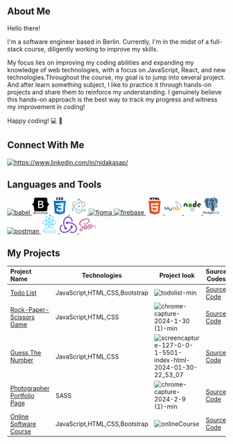 


## About Me
Hello there!

I'm a software engineer based in Berlin. Currently, I'm in the midst of a full-stack course, diligently working to improve my skills. 

My focus lies on improving my coding abilities and expanding my knowledge of web technologies, with a focus on JavaScript, React, and new technologies.Throughout the course, my goal is to jump into several project. And after learn something subject, I like to practice it through hands-on projects and share them to reinforce my understanding. I genuinely believe this hands-on approach is the best way to track my progress and witness my improvement in coding!

Happy coding! 💻 🎉




## Connect With Me
<a href="https://linkedin.com/in/https://www.linkedin.com/in/nidakasap/" target="blank"><img align="center" src="https://raw.githubusercontent.com/rahuldkjain/github-profile-readme-generator/master/src/images/icons/Social/linked-in-alt.svg" alt="https://www.linkedin.com/in/nidakasap/" height="30" width="40" /></a>
</p>



## Languages and Tools
<p align="left"> <a href="https://babeljs.io/" target="_blank" rel="noreferrer"> <img src="https://www.vectorlogo.zone/logos/babeljs/babeljs-icon.svg" alt="babel" width="40" height="40"/> </a> <a href="https://getbootstrap.com" target="_blank" rel="noreferrer"> <img src="https://raw.githubusercontent.com/devicons/devicon/master/icons/bootstrap/bootstrap-plain-wordmark.svg" alt="bootstrap" width="40" height="40"/> </a> <a href="https://www.w3schools.com/css/" target="_blank" rel="noreferrer"> <img src="https://raw.githubusercontent.com/devicons/devicon/master/icons/css3/css3-original-wordmark.svg" alt="css3" width="40" height="40"/> </a> <a href="https://www.electronjs.org" target="_blank" rel="noreferrer"> <img src="https://raw.githubusercontent.com/devicons/devicon/master/icons/electron/electron-original.svg" alt="electron" width="40" height="40"/> </a> <a href="https://www.figma.com/" target="_blank" rel="noreferrer"> <img src="https://www.vectorlogo.zone/logos/figma/figma-icon.svg" alt="figma" width="40" height="40"/> </a> <a href="https://firebase.google.com/" target="_blank" rel="noreferrer"> <img src="https://www.vectorlogo.zone/logos/firebase/firebase-icon.svg" alt="firebase" width="40" height="40"/> </a> <a href="https://www.w3.org/html/" target="_blank" rel="noreferrer"> <img src="https://raw.githubusercontent.com/devicons/devicon/master/icons/html5/html5-original-wordmark.svg" alt="html5" width="40" height="40"/> </a> <a href="https://www.mysql.com/" target="_blank" rel="noreferrer"> <img src="https://raw.githubusercontent.com/devicons/devicon/master/icons/mysql/mysql-original-wordmark.svg" alt="mysql" width="40" height="40"/> </a> <a href="https://nodejs.org" target="_blank" rel="noreferrer"> <img src="https://raw.githubusercontent.com/devicons/devicon/master/icons/nodejs/nodejs-original-wordmark.svg" alt="nodejs" width="40" height="40"/> </a> <a href="https://www.postgresql.org" target="_blank" rel="noreferrer"> <img src="https://raw.githubusercontent.com/devicons/devicon/master/icons/postgresql/postgresql-original-wordmark.svg" alt="postgresql" width="40" height="40"/> </a> <a href="https://postman.com" target="_blank" rel="noreferrer"> <img src="https://www.vectorlogo.zone/logos/getpostman/getpostman-icon.svg" alt="postman" width="40" height="40"/> </a> <a href="https://reactjs.org/" target="_blank" rel="noreferrer"> <img src="https://raw.githubusercontent.com/devicons/devicon/master/icons/react/react-original-wordmark.svg" alt="react" width="40" height="40"/> </a> <a href="https://redux.js.org" target="_blank" rel="noreferrer"> <img src="https://raw.githubusercontent.com/devicons/devicon/master/icons/redux/redux-original.svg" alt="redux" width="40" height="40"/> </a> <a href="https://sass-lang.com" target="_blank" rel="noreferrer"> <img src="https://raw.githubusercontent.com/devicons/devicon/master/icons/sass/sass-original.svg" alt="sass" width="40" height="40"/> </a> </p>




<!-- Proudly created with GPRM ( https://gprm.itsvg.in ) -->
## My Projects
  Project Name       |Technologies     |Project look          |Source Codes       
:-------------------------|-------------------------|-------------------------|-------------------------
[Todo List](https://nidakasap.github.io/todo-list-JS/)| JavaScript,HTML,CSS,Bootstrap |![todolist-min](https://github.com/nidakasap/todo-list-JS/assets/150368632/6d279409-8d83-41b8-9190-8268b513de2f)|[Source Code](https://github.com/nidakasap/todo-list-JS)
[Rock-Paper-Scissors Game](https://nidakasap.github.io/rock-paper-scissors-game/)| JavaScript,HTML,CSS |![chrome-capture-2024-1-30 (1)-min](https://github.com/nidakasap/rock-paper-scissors-game/assets/150368632/662ed7dc-0ca4-4b9f-959a-3e19adbd86e6)|[Source Code](https://github.com/nidakasap/rock-paper-scissors-game)
[Guess The Number](https://nidakasap.github.io/guess-the-number-game/)| JavaScript,HTML,CSS |![screencapture-127-0-0-1-5501-index-html-2024-01-30-22_53_07](https://github.com/nidakasap/guess-the-number-game/assets/150368632/5ac9d359-1f62-41e6-a051-c269a1862440)|[Source Code](https://github.com/nidakasap/guess-the-number-game)
[Photographer Portfolio Page](https://nidakasap.github.io/SASS_Project_Photographer-Portfolio/)| SASS |![chrome-capture-2024-2-9 (1)-min](https://github.com/nidakasap/nidakasap/assets/150368632/a327b5f1-d76d-4b3e-9970-b711d70e58a6)|[Source Code](https://github.com/nidakasap/SASS_Project_Photographer-Portfolio)
[Online Software Course](https://nidakasap.github.io/online-software-course/)| JavaScript,HTML,CSS,Bootstrap |![onlineCourse](https://github.com/nidakasap/nidakasap/assets/150368632/6f4cbdfa-84dd-4e6a-8b3b-ee1520a30bef)|[Source Code](https://github.com/nidakasap/online-software-course)

